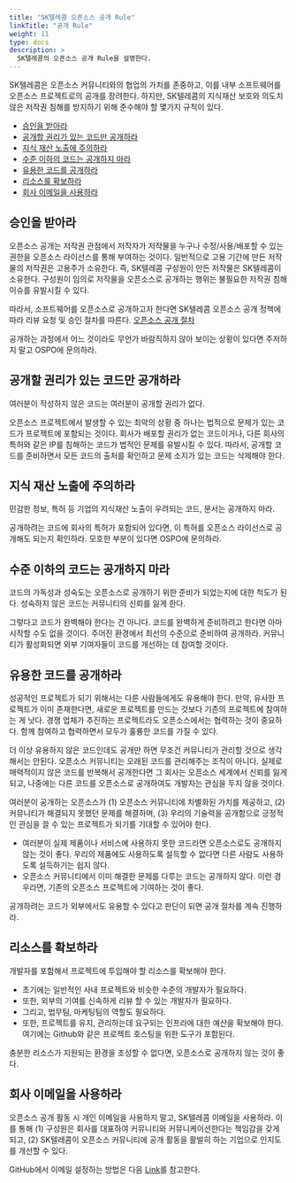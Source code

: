 ```yaml
---
title: "SK텔레콤 오픈소스 공개 Rule"
linkTitle: "공개 Rule"
weight: 11
type: docs
description: >
  SK텔레콤의 오픈소스 공개 Rule을 설명한다. 
---
```


SK텔레콤은 오픈소스 커뮤니티와의 협업의 가치를 존중하고, 이를 내부 소프트웨어를 오픈소스 프로젝트로의 공개를 장려한다. 하지만, SK텔레콤의 지식재산 보호와 의도치 않은 저작권 침해를 방지하기 위해 준수해야 할 몇가지 규칙이 있다. 

  - [승인을 받아라](#승인을-받아라)
  - [공개할 권리가 있는 코드만 공개하라](#공개할-권리가-있는-코드만-공개하라)
  - [지식 재산 노출에 주의하라](#지식-재산-노출에-주의하라)
  - [수준 이하의 코드는 공개하지 마라](#수준-이하의-코드는-공개하지-마라)
  - [유용한 코드를 공개하라](#유용한-코드를-공개하라)
  - [리소스를 확보하라](#리소스를-확보하라)
  - [회사 이메일을 사용하라](#회사-이메일을-사용하라)

## 승인을 받아라
오픈소스 공개는 저작권 관점에서 저작자가 저작물을 누구나 수정/사용/배포할 수 있는 권한을 오픈소스 라이선스를 통해 부여하는 것이다. 일반적으로 고용 기간에 만든 저작물의 저작권은 고용주가 소유한다. 즉, SK텔레콤 구성원이 만든 저작물은 SK텔레콤이 소유한다. 구성원이 임의로 저작물을 오픈소스로 공개하는 행위는 불필요한 저작권 침해 이슈를 유발시킬 수 있다. 

따라서, 소프트웨어를 오픈소스로 공개하고자 한다면 SK텔레콤 오픈소스 공개 정책에 따라 리뷰 요청 및 승인 절차를 따른다. [오픈소스 공개 절차](/guide/release/process/)

공개하는 과정에서 어느 것이라도 무언가 바람직하지 않아 보이는 상황이 있다면 주저하지 말고 OSPO에 문의하라.

## 공개할 권리가 있는 코드만 공개하라
여러분이 작성하지 않은 코드는 여러분이 공개할 권리가 없다. 

오픈소스 프로젝트에서 발생할 수 있는 최악의 상황 중 하나는 법적으로 문제가 있는 코드가 프로젝트에 포함되는 것이다. 회사가 배포할 권리가 없는 코드이거나, 다른 회사의 특허와 같은 IP를 침해하는 코드가 법적인 문제를 유발시킬 수 있다. 따라서, 공개할 코드를 준비하면서 모든 코드의 출처를 확인하고 문제 소지가 있는 코드는 삭제해야 한다.‌ 

## 지식 재산 노출에 주의하라
민감한 정보, 특허 등 기업의 지식재산 노출이 우려되는 코드, 문서는 공개하지 마라.

공개하려는 코드에 회사의 특허가 포함되어 있다면, 이 특허를 오픈소스 라이선스로 공개해도 되는지 확인하라. 모호한 부분이 있다면 OSPO에 문의하라. 

## 수준 이하의 코드는 공개하지 마라
‌코드의 가독성과 성숙도는 오픈소스로 공개하기 위한 준비가 되었는지에 대한 척도가 된다. 성숙하지 않은 코드는 커뮤니티의 신뢰를 잃게 한다.

그렇다고 코드가 완벽해야 한다는 건 아니다. 코드를 완벽하게 준비하려고 한다면 아마 시작할 수도 없을 것이다. 주어진 환경에서 최선의 수준으로 준비하여 공개하라. 커뮤니티가 활성화되면 외부 기여자들이 코드를 개선하는 데 참여할 것이다. 

## 유용한 코드를 공개하라
성공적인 프로젝트가 되기 위해서는 다른 사람들에게도 유용해야 한다. 만약, 유사한 프로젝트가 이미 존재한다면, 새로운 프로젝트를 만드는 것보다 기존의 프로젝트에 참여하는 게 낫다. 경쟁 업체가 추진하는 프로젝트라도 오픈소스에서는 협력하는 것이 중요하다. 함께 참여하고 협력하면서 모두가 훌륭한 코드를 가질 수 있다.

‌더 이상 유용하지 않은 코드인데도 공개만 하면 무조건 커뮤니티가 관리할 것으로 생각해서는 안된다. 오픈소스 커뮤니티는 오래된 코드를 관리해주는 조직이 아니다. 실제로 매력적이지 않은 코드를 반복해서 공개한다면 그 회사는 오픈소스 세계에서 신뢰를 잃게 되고, 나중에는 다른 코드를 오픈소스로 공개하여도 개발자는 관심을 두지 않을 것이다.

여러분이 공개하는 오픈소스가 (1) 오픈소스 커뮤니티에 차별화된 가치를 제공하고, (2) 커뮤니티가 해결되지 못했던 문제를 해결하며, (3) 우리의 기술력을 공개함으로 긍정적인 관심을 끌 수 있는 프로젝트가 되기를 기대할 수 있어야 한다.

* 여러분이 실제 제품이나 서비스에 사용하지 못한 코드라면 오픈소스로도 공개하지 않는 것이 좋다. 우리의 제품에도 사용하도록 설득할 수 없다면 다른 사람도 사용하도록 설득하기는 쉽지 않다.
* 오픈소스 커뮤니티에서 이미 해결한 문제를 다루는 코드는 공개하지 않다. 이런 경우라면, 기존의 오픈소스 프로젝트에 기여하는 것이 좋다.

공개하려는 코드가 외부에서도 유용할 수 있다고 판단이 되면 공개 절차를 계속 진행하라.

## 리소스를 확보하라
개발자를 포함해서 프로젝트에 투입해야 할 리소스를 확보해야 한다.‌

* 초기에는 일반적인 사내 프로젝트와 비슷한 수준의 개발자가 필요하다.
* 또한, 외부의 기여를 신속하게 리뷰 할 수 있는 개발자가 필요하다.
* 그리고, 법무팀, 마케팅팀의 역할도 필요하다.
* 또한, 프로젝트를 유지, 관리하는데 요구되는 인프라에 대한 예산을 확보해야 한다. 여기에는 Github와 같은 프로젝트 호스팅을 위한 도구가 포함된다.

충분한 리소스가 지원되는 환경을 조성할 수 없다면, 오픈소스로 공개하지 않는 것이 좋다.

## 회사 이메일을 사용하라
오픈소스 공개 활동 시 개인 이메일을 사용하지 말고, SK텔레콤 이메일을 사용하라. 이를 통해 (1) 구성원은 회사를 대표하여 커뮤니티와 커뮤니케이션한다는 책임감을 갖게 되고, (2) SK텔레콤이 오픈소스 커뮤니티에 공개 활동을 활발히 하는 기업으로 인지도를 개선할 수 있다.

GitHub에서 이메일 설정하는 방법은 다음 [Link](https://docs.github.com/en/github/setting-up-and-managing-your-github-user-account/setting-your-commit-email-address)를 참고한다.
